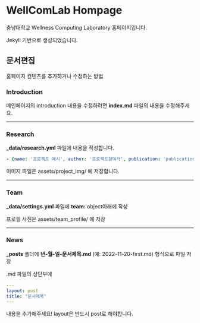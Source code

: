 # WellComLab Hompage

충남대학교 Wellness Computing Laboratory 홈페이지입니다.

Jekyll 기반으로 생성되었습니다.

## 문서편집
홈페이지 컨텐츠를 추가하거나 수정하는 방법

### Introduction
메인페이지의 introduction 내용을 수정하려면 **index.md** 파일의 내용을 수정해주세요.

* * *

### Research
**_data/research.yml** 파일에 내용을 작성합니다.

```yml
- {name: '프로젝트 예시', author: '프로젝트참여자', publication: 'publication', url: '참고 링크', image: '이미지 파일 경로'}
```

이미지 파일은 assets/project_img/ 에 저장합니다.

<!-- ### Publication
**_data/publication.yml** 파일에 내용을 작성합니다.

**feature:** 에는 메인화면 게시할 내용

**index:** 에는 publication페이지에 게시할 내용을 작성

```yml
featured:
# 메인화면에 표시할 내용
- {name: '논문제목', url: '참고링크'}

index:
# publication 화면에 표시할 내용
- {name: '논문제목', author: '저자', date: '발행일', url: '참고링크'}
``` -->

* * *

### Team
**_data/settings.yml** 파일에 **team:** object아래에 작성

프로필 사진은 assets/team_profile/ 에 저장

* * *

### News
**_posts** 폴더에 **년-월-일-문서제목.md** (예: 2022-11-20-first.md) 형식으로 파일 저장

.md 파일의 상단부에

```yml
---
layout: post
title: "문서제목"
---
```

내용을 추가해주세요! layout은 반드시 post로 해야합니다.

